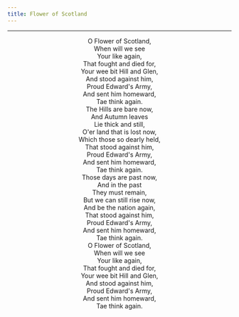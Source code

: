 ```yaml
---
title: Flower of Scotland
---
```


---
<center>
O Flower of Scotland, <br/>
When will we see <br/>
Your like again, <br/>
That fought and died for, <br/>
Your wee bit Hill and Glen, <br/>
And stood against him, <br/>
Proud Edward's Army, <br/>
And sent him homeward, <br/>
Tae think again. <br/>
The Hills are bare now, <br/>
And Autumn leaves <br/>
Lie thick and still, <br/>
O'er land that is lost now, <br/>
Which those so dearly held, <br/>
That stood against him, <br/>
Proud Edward's Army, <br/>
And sent him homeward, <br/>
Tae think again. <br/>
Those days are past now, <br/>
And in the past <br/>
They must remain, <br/>
But we can still rise now, <br/>
And be the nation again, <br/>
That stood against him, <br/>
Proud Edward's Army, <br/>
And sent him homeward, <br/>
Tae think again. <br/>
O Flower of Scotland, <br/>
When will we see <br/>
Your like again, <br/>
That fought and died for, <br/>
Your wee bit Hill and Glen, <br/>
And stood against him, <br/>
Proud Edward's Army, <br/>
And sent him homeward, <br/>
Tae think again.
</center>